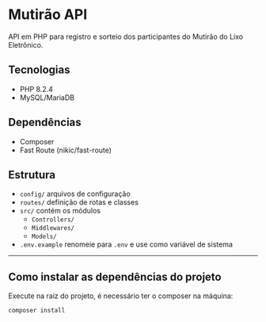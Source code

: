 # Mutirão API
API em PHP para registro e sorteio dos participantes do Mutirão do Lixo Eletrônico.

## Tecnologias
- PHP 8.2.4
- MySQL/MariaDB

## Dependências
- Composer
- Fast Route (nikic/fast-route)

## Estrutura
- `config/` arquivos de configuração
- `routes/` definição de rotas e classes
- `src/` contém os módulos
    - `Controllers/`
    - `Middlewares/`
    - `Models/`
- `.env.example` renomeie para `.env` e use como variável de sistema

---

## Como instalar as dependências do projeto

Execute na raiz do projeto, é necessário ter o composer na máquina:

```sh
composer install
```
